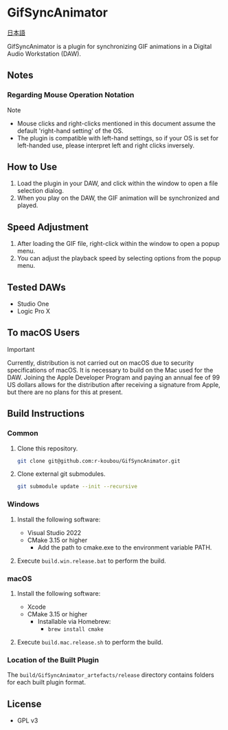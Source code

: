GifSyncAnimator
=======================

[日本語](README.ja.md)

GifSyncAnimator is a plugin for synchronizing GIF animations in a Digital Audio Workstation (DAW).

## Notes

### Regarding Mouse Operation Notation

> [!NOTE]
> - Mouse clicks and right-clicks mentioned in this document assume the default 'right-hand setting' of the OS.
> - The plugin is compatible with left-hand settings, so if your OS is set for left-handed use, please interpret left and right clicks inversely.

## How to Use

1. Load the plugin in your DAW, and click within the window to open a file selection dialog.
2. When you play on the DAW, the GIF animation will be synchronized and played.

## Speed Adjustment

1. After loading the GIF file, right-click within the window to open a popup menu.
2. You can adjust the playback speed by selecting options from the popup menu.

## Tested DAWs

- Studio One
- Logic Pro X

## To macOS Users

> [!IMPORTANT]
> Currently, distribution is not carried out on macOS due to security specifications of macOS. It is necessary to build on the Mac used for the DAW.
> Joining the Apple Developer Program and paying an annual fee of 99 US dollars allows for the distribution after receiving a signature from Apple, but there are no plans for this at present.

## Build Instructions

### Common

1. Clone this repository.

   ```bash
   git clone git@github.com:r-koubou/GifSyncAnimator.git
   ```

2. Clone external git submodules.

   ```bash
   git submodule update --init --recursive
   ```

### Windows

1. Install the following software:
   - Visual Studio 2022
   - CMake 3.15 or higher
     - Add the path to cmake.exe to the environment variable PATH.

2. Execute `build.win.release.bat` to perform the build.

### macOS

1. Install the following software:
   - Xcode
   - CMake 3.15 or higher
     - Installable via Homebrew:
       - `brew install cmake`

2. Execute `build.mac.release.sh` to perform the build.

### Location of the Built Plugin

The `build/GifSyncAnimator_artefacts/release` directory contains folders for each built plugin format.

## License

- GPL v3
